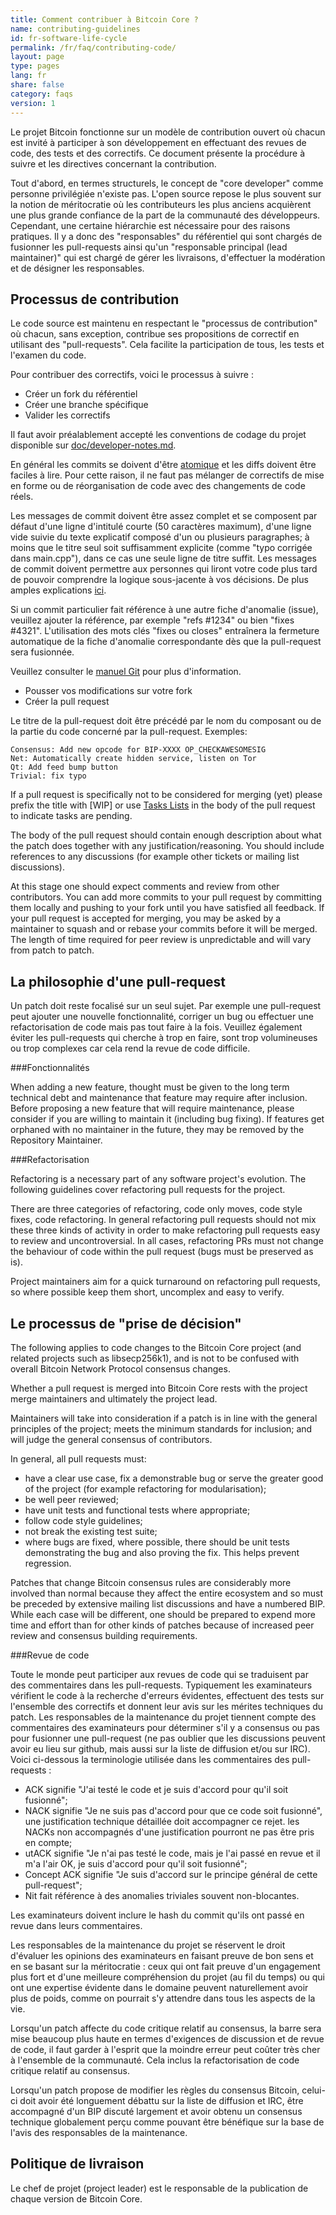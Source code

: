 ```yaml
---
title: Comment contribuer à Bitcoin Core ?
name: contributing-guidelines
id: fr-software-life-cycle
permalink: /fr/faq/contributing-code/
layout: page
type: pages
lang: fr
share: false
category: faqs
version: 1
---
```

Le projet Bitcoin fonctionne sur un modèle de contribution ouvert où chacun est invité à participer à son développement en effectuant des revues de code, des tests et des correctifs.  Ce document présente la procédure à suivre et les directives concernant la contribution.

Tout d'abord, en termes structurels, le concept de "core developer" comme personne privilégiée n'existe pas.  L'open source repose le plus souvent sur la notion de méritocratie où les contributeurs les plus anciens acquièrent une plus grande confiance de la part de la communauté des développeurs.  Cependant, une certaine hiérarchie est nécessaire pour des raisons pratiques.  Il y a donc des "responsables" du référentiel qui sont chargés de fusionner les pull-requests ainsi qu'un "responsable principal (lead maintainer)" qui est chargé de gérer les livraisons, d'effectuer la modération et de désigner les responsables.

Processus de contribution
--------------------

Le code source est maintenu en respectant le "processus de contribution" où chacun, sans exception, contribue ses propositions de correctif en utilisant des "pull-requests".  Cela facilite la participation de tous, les tests et l'examen du code.

Pour contribuer des correctifs, voici le processus à suivre :

  - Créer un fork du référentiel
  - Créer une branche spécifique
  - Valider les correctifs

Il faut avoir préalablement accepté les conventions de codage du projet disponible sur [doc/developer-notes.md](https://github.com/bitcoin/bitcoin/blob/master/doc/developer-notes.md).

En général les commits se doivent d'être [atomique](https://en.wikipedia.org/wiki/Atomic_commit#Atomic_commit_convention) et les diffs doivent être faciles à lire.  Pour cette raison, il ne faut pas mélanger de correctifs de mise en forme ou de réorganisation de code avec des changements de code réels.

Les messages de commit doivent être assez complet et se composent par défaut d'une ligne d'intitulé courte (50 caractères maximum), d'une ligne vide suivie du texte explicatif composé d'un ou plusieurs paragraphes; à moins que le titre seul soit suffisamment explicite (comme "typo corrigée dans main.cpp"), dans ce cas une seule ligne de titre suffit.  Les messages de commit doivent permettre aux personnes qui liront votre code plus tard de pouvoir comprendre la logique sous-jacente à vos décisions.  De plus amples explications [ici](http://chris.beams.io/posts/git-commit/).

Si un commit particulier fait référence à une autre fiche d'anomalie (issue), veuillez ajouter la référence, par exemple "refs #1234" ou bien "fixes #4321".  L'utilisation des mots clés "fixes ou closes" entraînera la fermeture automatique de la fiche d'anomalie correspondante dès que la pull-request sera fusionnée.

Veuillez consulter le [manuel Git](https://git-scm.com/doc) pour plus d'information.

  - Pousser vos modifications sur votre fork
  - Créer la pull request

Le titre de la pull-request doit être précédé par le nom du composant ou de la partie du code concerné par la pull-request.  Exemples:

    Consensus: Add new opcode for BIP-XXXX OP_CHECKAWESOMESIG
    Net: Automatically create hidden service, listen on Tor
    Qt: Add feed bump button
    Trivial: fix typo

If a pull request is specifically not to be considered for merging (yet) please prefix the title with [WIP] or use [Tasks Lists](https://github.com/blog/1375-task-lists-in-gfm-issues-pulls-comments) in the body of the pull request to indicate tasks are pending.

The body of the pull request should contain enough description about what the patch does together with any justification/reasoning. You should include references to any discussions (for example other tickets or mailing list discussions).

At this stage one should expect comments and review from other contributors. You can add more commits to your pull request by committing them locally and pushing to your fork until you have satisfied all feedback. If your pull request is accepted for merging, you may be asked by a maintainer to squash and or rebase your commits before it will be merged. The length of time required for peer review is unpredictable and will vary from patch to patch.


La philosophie d'une pull-request
-----------------------

Un patch doit reste focalisé sur un seul sujet.  Par exemple une pull-request peut ajouter une nouvelle fonctionnalité, corriger un bug ou effectuer une refactorisation de code mais pas tout faire à la fois. Veuillez également éviter les pull-requests qui cherche à trop en faire, sont trop volumineuses ou trop complexes car cela rend la revue de code difficile.


###Fonctionnalités

When adding a new feature, thought must be given to the long term technical debt and maintenance that feature may require after inclusion. Before proposing a new feature that will require maintenance, please consider if you are willing to maintain it (including bug fixing). If features get orphaned with no maintainer in the future, they may be removed by the Repository Maintainer.


###Refactorisation

Refactoring is a necessary part of any software project's evolution. The following guidelines cover refactoring pull requests for the project.

There are three categories of refactoring, code only moves, code style fixes, code refactoring. In general refactoring pull requests should not mix these three kinds of activity in order to make refactoring pull requests easy to review and uncontroversial. In all cases, refactoring PRs must not change the behaviour of code within the pull request (bugs must be preserved as is).

Project maintainers aim for a quick turnaround on refactoring pull requests, so where possible keep them short, uncomplex and easy to verify. 


Le processus de "prise de décision"
-------------------------

The following applies to code changes to the Bitcoin Core project (and related projects such as libsecp256k1), and is not to be confused with overall Bitcoin Network Protocol consensus changes.

Whether a pull request is merged into Bitcoin Core rests with the project merge maintainers and ultimately the project lead. 

Maintainers will take into consideration if a patch is in line with the general principles of the project; meets the minimum standards for inclusion; and will judge the general consensus of contributors.

In general, all pull requests must:

  - have a clear use case, fix a demonstrable bug or serve the greater good of the project (for example refactoring for modularisation);
  - be well peer reviewed;
  - have unit tests and functional tests where appropriate;
  - follow code style guidelines;
  - not break the existing test suite;
  - where bugs are fixed, where possible, there should be unit tests demonstrating the bug and also proving the fix. This helps prevent regression.

Patches that change Bitcoin consensus rules are considerably more involved than normal because they affect the entire ecosystem and so must be preceded by extensive mailing list discussions and have a numbered BIP. While each case will be different, one should be prepared to expend more time and effort than for other kinds of patches because of increased peer review and consensus building requirements.


###Revue de code

Toute le monde peut participer aux revues de code qui se traduisent par des commentaires dans les pull-requests.  Typiquement les examinateurs vérifient le code à la recherche d'erreurs évidentes, effectuent des tests sur l'ensemble des correctifs et donnent leur avis sur les mérites techniques du patch.  Les responsables de la maintenance du projet tiennent compte des commentaires des examinateurs pour déterminer s'il y a consensus ou pas pour fusionner une pull-request (ne pas oublier que les discussions peuvent avoir eu lieu sur github, mais aussi sur la liste de diffusion et/ou sur IRC).  Voici ci-dessous la terminologie utilisée dans les commentaires des pull-requests :

  - ACK signifie "J'ai testé le code et je suis d'accord pour qu'il soit fusionné";
  - NACK signifie "Je ne suis pas d'accord pour que ce code soit fusionné", une justification technique détaillée doit accompagner ce rejet.  les NACKs non accompagnés d'une justification pourront ne pas être pris en compte;
  - utACK signifie "Je n'ai pas testé le code, mais je l'ai passé en revue et il m'a l'air OK, je suis d'accord pour qu'il soit fusionné";
  - Concept ACK signifie "Je suis d'accord sur le principe général de cette pull-request";
  - Nit fait référence à des anomalies triviales souvent non-blocantes.

Les examinateurs doivent inclure le hash du commit qu'ils ont passé en revue dans leurs commentaires.

Les responsables de la maintenance du projet se réservent le droit d'évaluer les opinions des examinateurs en faisant preuve de bon sens et en se basant sur la méritocratie : ceux qui ont fait preuve d'un engagement plus fort et d'une meilleure compréhension du projet (au fil du temps) ou qui ont une expertise évidente dans le domaine peuvent naturellement avoir plus de poids, comme on pourrait s'y attendre dans tous les aspects de la vie.

Lorsqu'un patch affecte du code critique relatif au consensus, la barre sera mise beaucoup plus haute en termes d'exigences de discussion et de revue de code, il faut garder à l'esprit que la moindre erreur peut coûter très cher à l'ensemble de la communauté.  Cela inclus la refactorisation de code critique relatif au consensus.

Lorsqu'un patch propose de modifier les règles du consensus Bitcoin, celui-ci doit avoir été longuement débattu sur la liste de diffusion et IRC, être accompagné d'un BIP discuté largement et avoir obtenu un consensus technique globalement perçu comme pouvant être bénéfique sur la base de l'avis des responsables de la maintenance.

Politique de livraison
--------------

Le chef de projet (project leader) est le responsable de la publication de chaque version de Bitcoin Core.
